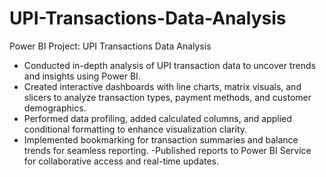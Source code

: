 # UPI-Transactions-Data-Analysis
Power BI Project: UPI Transactions Data Analysis

- Conducted in-depth analysis of UPI transaction data to uncover trends and insights using Power BI.
- Created interactive dashboards with line charts, matrix visuals, and slicers to analyze transaction types, payment methods, and customer demographics.
- Performed data profiling, added calculated columns, and applied conditional formatting to enhance visualization clarity.
- Implemented bookmarking for transaction summaries and balance trends for seamless reporting.
-Published reports to Power BI Service for collaborative access and real-time updates.
